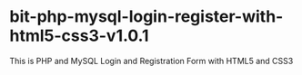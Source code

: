 # bit-php-mysql-login-register-with-html5-css3-v1.0.1
This is PHP and MySQL Login and Registration Form with HTML5 and CSS3
